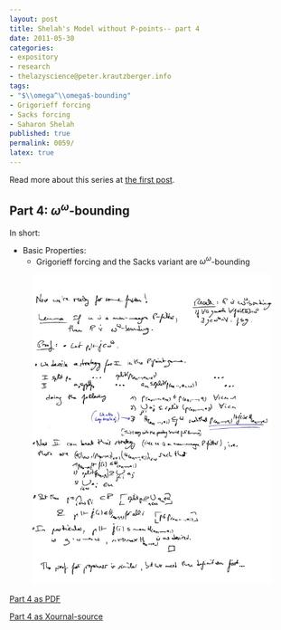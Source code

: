 ```yaml
---
layout: post
title: Shelah's Model without P-points-- part 4
date: 2011-05-30
categories:
- expository
- research
- thelazyscience@peter.krautzberger.info
tags:
- "$\\omega^\\omega$-bounding"
- Grigorieff forcing
- Sacks forcing
- Saharon Shelah
published: true
permalink: 0059/
latex: true
---
```


Read more about this series at [the first post](/0056/).

## Part 4: $\omega^\omega$-bounding

In short:

*   Basic Properties:
    *   Grigorieff forcing and the Sacks variant are $\omega^\omega$-bounding


<figure>
  <a href="/assets/2011/pg_0004.jpg">
    <img alt="screenshot of page 4" src="/assets/2011/pg_0004.jpg"/>
  </a>
</figure>

[Part 4 as PDF](/assets/2011/pg_0004.pdf)

[Part 4 as Xournal-source](/assets/2011/pg_0004.xoj)

